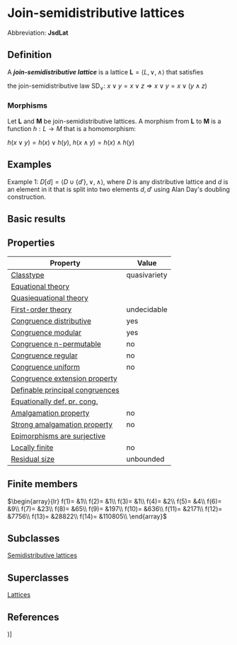 # Join-semidistributive lattices

Abbreviation: **JsdLat**
## Definition
A ***join-semidistributive lattice*** is a lattice $\mathbf{L}=\langle L,\vee
,\wedge \rangle$ that satisfies

the join-semidistributive law SD$_{\vee}$:  $x\vee y=x\vee z\Longrightarrow x\vee y=x\vee(y\wedge z)$

### Morphisms
Let $\mathbf{L}$ and $\mathbf{M}$ be join-semidistributive lattices. A morphism from $\mathbf{L}$ to $\mathbf{M}$ is a function 
$h:L\rightarrow M$ that is a homomorphism: 

$h(x\vee y)=h(x)\vee h(y)$, $h(x\wedge y)=h(x)\wedge h(y)$

## Examples
Example 1: $D[d]=\langle D\cup\{d'\},\vee ,\wedge\rangle$, where $D$ is any distributive lattice and $d$ is an element in it that
is split into two elements $d,d'$ using Alan Day's doubling construction.


## Basic results

## Properties


|Property|Value|
|---|---|
|[Classtype](classtype.md)  |quasivariety |
|[Equational theory](equational_theory.md)  | |
|[Quasiequational theory](quasiequational_theory.md)  | |
|[First-order theory](first-order_theory.md)  |undecidable |
|[Congruence distributive](congruence_distributive.md)  |yes |
|[Congruence modular](congruence_modular.md)  |yes |
|[Congruence n-permutable](congruence_n-permutable.md)  |no |
|[Congruence regular](congruence_regular.md)  |no |
|[Congruence uniform](congruence_uniform.md)  |no |
|[Congruence extension property](congruence_extension_property.md)  | |
|[Definable principal congruences](definable_principal_congruences.md)  | |
|[Equationally def. pr. cong.](equationally_def._pr._cong..md)  | |
|[Amalgamation property](amalgamation_property.md)  |no |
|[Strong amalgamation property](strong_amalgamation_property.md)  |no |
|[Epimorphisms are surjective](epimorphisms_are_surjective.md)  | |
|[Locally finite](locally_finite.md)  |no |
|[Residual size](residual_size.md)  |unbounded |
## Finite members

$\begin{array}{lr}
f(1)= &1\\
f(2)= &1\\
f(3)= &1\\
f(4)= &2\\
f(5)= &4\\
f(6)= &9\\
f(7)= &23\\
f(8)= &65\\
f(9)= &197\\
f(10)= &636\\
f(11)= &2171\\
f(12)= &7756\\
f(13)= &28822\\
f(14)= &110805\\
\end{array}$

## Subclasses
[Semidistributive lattices](semidistributive_lattices.md) 

## Superclasses
[Lattices](lattices.md) 


## References


)]